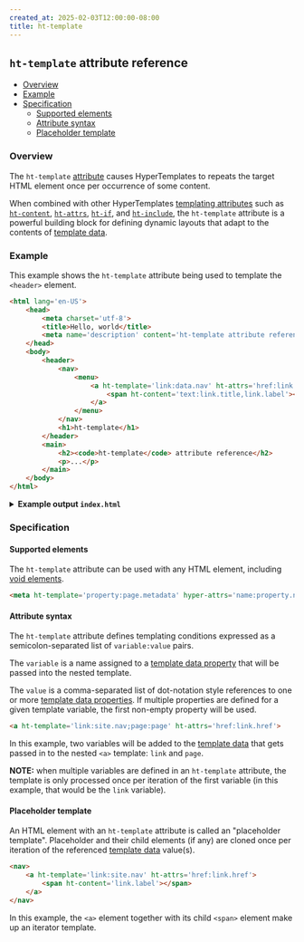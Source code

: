 ```yaml
---
created_at: 2025-02-03T12:00:00-08:00
title: ht-template
---
```


## `ht-template` attribute reference

<auto-toc ht-element scope='main'></auto-toc>

* [Overview](#overview)
* [Example](#example)
* [Specification](#specification)
  * [Supported elements](#supported-elements)
  * [Attribute syntax](#attribute-syntax)
  * [Placeholder template](#placeholder-template)

### Overview 

The `ht-template` [attribute] causes HyperTemplates to repeats the target HTML element once per occurrence of some content.

When combined with other HyperTemplates [templating attributes] such as [`ht-content`], [`ht-attrs`], [`ht-if`], and [`ht-include`], the `ht-template` attribute is a powerful building block for defining dynamic layouts that adapt to the contents of [template data].

### Example

This example shows the `ht-template` attribute being used to template the `<header>` element.

<code-snippet ht-element filename='layout.html' highlight='11-13' with-line-numbers>

```html
<html lang='en-US'>
    <head>
        <meta charset='utf-8'>
        <title>Hello, world</title>
        <meta name='description' content='ht-template attribute reference'>
    </head>
    <body>
        <header>
            <nav>
                <menu>
                    <a ht-template='link:data.nav' ht-attrs='href:link.href'>
                        <span ht-content='text:link.title,link.label'></span>
                    </a>
                </menu>
            </nav>
            <h1>ht-template</h1>
        </header>
        <main>
            <h2><code>ht-template</code> attribute reference</h2>
            <p>...</p>
        </main>
    </body>
</html>
```

</code-snippet>

<details><summary><strong>Example output <code>index.html</code></strong></summary>

Let's see what happens when we process this template with the following [template data].

```javascript
{
    site: {
        nav: [
            { label: "Home", href: "/" },
            { label: "Features", href: "/features/" },
            { label: "Docs", href: "/docs/" },
            { label: "Blog", href: "/blog/" },
        ]
    }
}
```

The [placeholder template](#placeholder-template) `<a>` element will be cloned once for each item in the `data.nav` [template data property] (an object array).
The end result should be four (4) `<a>` elements dynamically generated by HyperTemplates.

```html
<html lang='en-US'>
    <head>
        <meta charset='utf-8'>
        <title>Hello, world</title>
        <meta name='description' content='ht-template attribute reference'>
    </head>
    <body>
        <header>
            <nav>
                <menu>
                    <a href='/'>
                        <span>Home</span>
                    </a>
                    <a href='/features/'>
                        <span>Features</span>
                    </a>
                    <a href='/docs/'>
                        <span>Docs</span>
                    </a>
                    <a href='/blog/'>
                        <span>Blog</span>
                    </a>
                </menu>
            </nav>
            <h1>ht-template</h1>
        </header>
        <main>
            <h2><code>ht-template</code> attribute reference</h2>
            <p>...</p>
        </main>
    </body>
</html>
```

</details>

### Specification

#### Supported elements

The `ht-template` attribute can be used with any HTML element, including [void elements].

```html
<meta ht-template='property:page.metadata' hyper-attrs='name:property.name;content:property.value' />
```

#### Attribute syntax

The `ht-template` attribute defines templating conditions expressed as a semicolon-separated list of `variable:value` pairs.

The `variable` is a name assigned to a [template data property] that will be passed into the nested template.

The `value` is a comma-separated list of dot-notation style references to one or more [template data properties].
If multiple properties are defined for a given template variable, the first non-empty property will be used.

```html
<a ht-template='link:site.nav;page:page' ht-attrs='href:link.href'>
```

In this example, two variables will be added to the [template data] that gets passed in to the nested `<a>` template: `link` and `page`.

<doc-quote ht-element info>

**NOTE:** when multiple variables are defined in an `ht-template` attribute, the template is only processed once per iteration of the first variable (in this example, that would be the `link` variable).

</doc-quote>

#### Placeholder template

An HTML element with an `ht-template` attribute is called an "placeholder template".
Placeholder and their child elements (if any) are cloned once per iteration of the referenced [template data] value(s).

<code-snippet ht-element filename='partials/nav.html' highlight='2-4' with-line-numbers>

```html
<nav>
    <a ht-template='link:site.nav' ht-attrs='href:link.href'>
        <span ht-content='link.label'></span>
    </a>
</nav>
```

</code-snippet>

In this example, the `<a>` element together with its child `<span>` element make up an iterator template.



<!-- Links -->
[`ht-content`]: /docs/reference/core/attributes/ht-content/
[`ht-attrs`]: /docs/reference/core/attributes/ht-attrs/
[`ht-if`]: /docs/reference/core/attributes/ht-if/
[`ht-include`]: /docs/reference/core/attributes/ht-include/
[attribute]: https://developer.mozilla.org/en-US/docs/Web/HTML/Attributes
[templating attributes]: /docs/reference/core/attributes/
[template data]: /docs/reference/core/data/
[void elements]: https://developer.mozilla.org/en-US/docs/Glossary/Void_element

[template data property]: /docs/reference/core/data/#template-data-property
[template data properties]: /docs/reference/core/data/#template-data-property
[attribute syntax]: #attribute-syntax
[HTML `DocumentFragment`]: https://developer.mozilla.org/en-US/docs/Web/API/DocumentFragment
[HTML `Document`]: https://developer.mozilla.org/en-US/docs/Web/API/Document